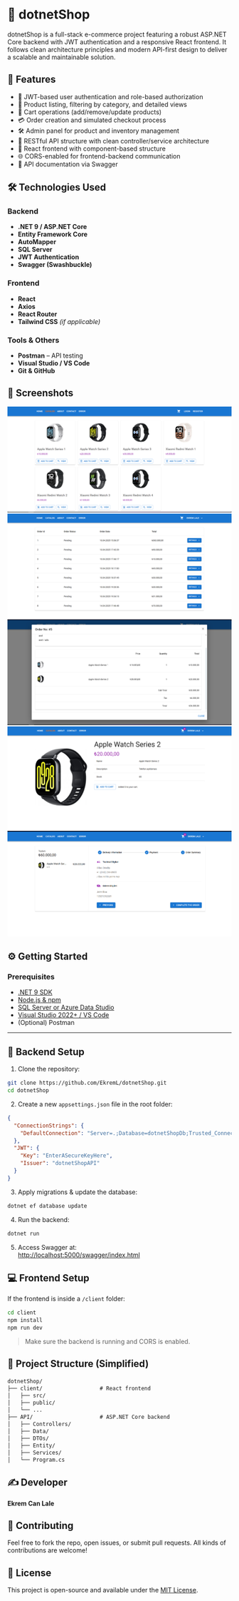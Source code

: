 # 🍎 dotnetShop

dotnetShop is a full-stack e-commerce project featuring a robust ASP.NET Core backend with JWT authentication and a responsive React frontend. It follows clean architecture principles and modern API-first design to deliver a scalable and maintainable solution.


## 🚀 Features

- 🔐 JWT-based user authentication and role-based authorization  
- 🍭 Product listing, filtering by category, and detailed views  
- 🛒 Cart operations (add/remove/update products)  
- 💳 Order creation and simulated checkout process  
- 🛠️ Admin panel for product and inventory management  
- 📡 RESTful API structure with clean controller/service architecture  
- 🧹 React frontend with component-based structure  
- 🌐 CORS-enabled for frontend-backend communication  
- 🪪 API documentation via Swagger

## 🛠️ Technologies Used

### Backend
- **.NET 9 / ASP.NET Core**
- **Entity Framework Core**
- **AutoMapper**
- **SQL Server**
- **JWT Authentication**
- **Swagger (Swashbuckle)**

### Frontend
- **React**
- **Axios**
- **React Router**
- **Tailwind CSS** *(if applicable)*

### Tools & Others
- **Postman** – API testing  
- **Visual Studio / VS Code**  
- **Git & GitHub**

## 📸 Screenshots

![catalog](./Screenshots/ds1.png)
![orderlist](./Screenshots/ds2.png)
![orderDetail](./Screenshots/ds3.png)
![productDetail](./Screenshots/ds4.png)
![orderCheckout](./Screenshots/ds5.png)

## ⚙️ Getting Started

### Prerequisites

- [.NET 9 SDK](https://dotnet.microsoft.com/en-us/download)
- [Node.js & npm](https://nodejs.org/)
- [SQL Server or Azure Data Studio](https://learn.microsoft.com/en-us/sql/azure-data-studio/)
- [Visual Studio 2022+ / VS Code](https://code.visualstudio.com/)
- (Optional) Postman

---

## 🔧 Backend Setup

1. Clone the repository:
```bash
git clone https://github.com/EkremL/dotnetShop.git
cd dotnetShop
```

2. Create a new `appsettings.json` file in the root folder:
```json
{
  "ConnectionStrings": {
    "DefaultConnection": "Server=.;Database=dotnetShopDb;Trusted_Connection=True;"
  },
  "JWT": {
    "Key": "EnterASecureKeyHere",
    "Issuer": "dotnetShopAPI"
  }
}
```

3. Apply migrations & update the database:
```bash
dotnet ef database update
```

4. Run the backend:
```bash
dotnet run
```

5. Access Swagger at:  
[http://localhost:5000/swagger/index.html](http://localhost:5000/swagger/index.html)


## 💻 Frontend Setup

If the frontend is inside a `/client` folder:

```bash
cd client
npm install
npm run dev
```

> Make sure the backend is running and CORS is enabled.


## 📁 Project Structure (Simplified)
```
dotnetShop/
├── client/                  # React frontend
│   ├── src/
│   ├── public/
│   └── ...
├── API/                     # ASP.NET Core backend
│   ├── Controllers/
│   ├── Data/
│   ├── DTOs/
│   ├── Entity/
│   ├── Services/
│   └── Program.cs
```
## ✍️ Developer

**Ekrem Can Lale**

## 🤝 Contributing

Feel free to fork the repo, open issues, or submit pull requests. All kinds of contributions are welcome!

## 📄 License

This project is open-source and available under the [MIT License](LICENSE).

